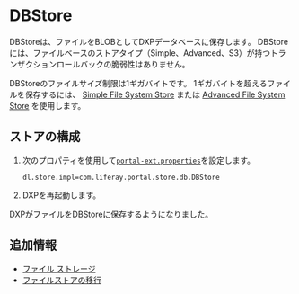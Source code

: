 # DBStore

DBStoreは、ファイルをBLOBとしてDXPデータベースに保存します。 DBStoreには、ファイルベースのストアタイプ（Simple、Advanced、S3）が持つトランザクションロールバックの脆弱性はありません。

DBStoreのファイルサイズ制限は1ギガバイトです。 1ギガバイトを超えるファイルを保存するには、 [Simple File System Store](./simple-file-system-store.md) または [Advanced File System Store](../file-storage.md#configuring-advanced-file-system-store) を使用します。

<a name="configuring-the-store" />

## ストアの構成

1.  次のプロパティを使用して[`portal-ext.properties`](../../../installation-and-upgrades/reference/portal-properties.md)を設定します。

    ``` properties
    dl.store.impl=com.liferay.portal.store.db.DBStore
    ```

2.  DXPを再起動します。

DXPがファイルをDBStoreに保存するようになりました。

<a name="additional-information" />

## 追加情報

  - [ファイル ストレージ](../../file-storage.md)
  - [ファイルストアの移行](../file-store-migration.md)